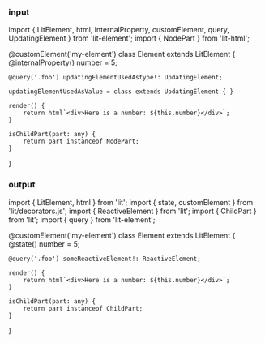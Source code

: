 ### input
import { LitElement, html, internalProperty, customElement, query, UpdatingElement } from 'lit-element';
import { NodePart } from 'lit-html';

@customElement('my-element')
class Element extends LitElement {
    @internalProperty() number = 5;

    @query('.foo') updatingElementUsedAstype!: UpdatingElement;

    updatingElementUsedAsValue = class extends UpdatingElement { }

    render() {
        return html`<div>Here is a number: ${this.number}</div>`;
    }

    isChildPart(part: any) {
        return part instanceof NodePart;
    }
}

### output

import { LitElement, html } from 'lit';
import { state, customElement } from 'lit/decorators.js';
import { ReactiveElement } from 'lit';
import { ChildPart } from 'lit';
import { query } from 'lit-element';

@customElement('my-element')
class Element extends LitElement {
    @state() number = 5;

    @query('.foo') someReactiveElement!: ReactiveElement;

    render() {
        return html`<div>Here is a number: ${this.number}</div>`;
    }

    isChildPart(part: any) {
        return part instanceof ChildPart;
    }
}